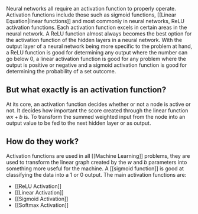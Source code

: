 Neural networks all require an activation function to properly operate. Activation functions include those such as sigmoid functions, [[Linear Equation|linear functions]] and most commonly in neural networks, ReLU activation functions. Each activation function excels in certain areas in the neural network. A ReLU function almost always becomes the best option for the activation function of the hidden layers in a neural network. With the output layer of a neural network being more specific to the problem at hand, a ReLU function is good for determining any output where the number can go below 0, a linear activation function is good for any problem where the output is positive or negative and a sigmoid activation function is good for determining the probability of a set outcome. 

## But what exactly is an activation function?
At its core, an activation function decides whether or not a node is active or not. It decides how important the score created through the linear function $wx+b$ is. To transform the summed weighted input from the node into an output value to be fed to the next hidden layer or as output.

## How do they work?
Activation functions are used in all [[Machine Learning]] problems, they are used to transform the linear graph created by the $w$ and $b$ parameters into something more useful for the machine. A [[sigmoid function]] is good at classifying the data into a $1$ or $0$ output. The main activation functions are:
* [[ReLU Activation]]
* [[Linear Activation]]
* [[Sigmoid Activation]]
* [[Softmax Activation]]

